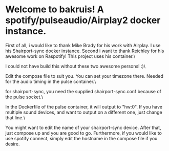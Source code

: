 # Welcome to bakruis! A spotify/pulseaudio/Airplay2 docker instance.

First of all, i would like to thank Mike Brady for his work with Airplay. I use his Shairport-sync docker instance.
Second i want to thank Reichley for his awesome work on Raspotify! This project uses his container.\

I could not have build this without these two awesome persons! :)\

Edit the compose file to suit you. You can set your timezone there. Needed for the audio timing in the pulse container.\

for shairport-sync, you need the supplied shairport-sync.conf because of the pulse socket.\

In the Dockerfile of the pulse container, it will output to "hw:0". If you have multiple sound devices, and want to output on a different one, just change that line.\

You might want to edit the name of your shairport-sync device. After that, just compose up and you are good to go.
Furthermore, if you would like to use spotify connect, simply edit the hostname in the compose file if you desire.
